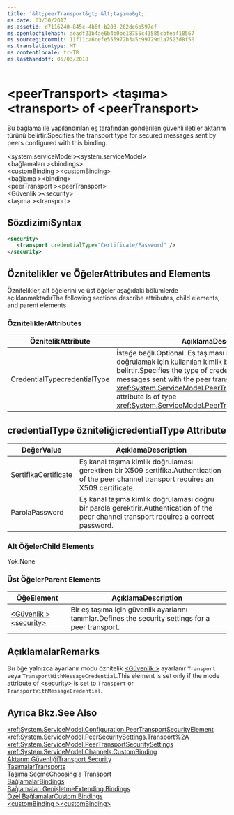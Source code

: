 ```yaml
---
title: '&lt;peerTransport&gt; &lt;taşıma&gt;'
ms.date: 03/30/2017
ms.assetid: d7116240-845c-4b6f-b203-262de6b597ef
ms.openlocfilehash: aeadf23b4ae6b4b0be18755c43585cbfea418567
ms.sourcegitcommit: 11f11ca6cefe555972b3a5c99729d1a7523d8f50
ms.translationtype: MT
ms.contentlocale: tr-TR
ms.lasthandoff: 05/03/2018
---
```

# <a name="lttransportgt-of-ltpeertransportgt"></a><span data-ttu-id="8f8d8-102">&lt;peerTransport&gt; &lt;taşıma&gt;</span><span class="sxs-lookup"><span data-stu-id="8f8d8-102">&lt;transport&gt; of &lt;peerTransport&gt;</span></span>
<span data-ttu-id="8f8d8-103">Bu bağlama ile yapılandırılan eş tarafından gönderilen güvenli iletiler aktarım türünü belirtir.</span><span class="sxs-lookup"><span data-stu-id="8f8d8-103">Specifies the transport type for secured messages sent by peers configured with this binding.</span></span>  
  
 <span data-ttu-id="8f8d8-104">\<system.serviceModel></span><span class="sxs-lookup"><span data-stu-id="8f8d8-104">\<system.serviceModel></span></span>  
<span data-ttu-id="8f8d8-105">\<bağlamaları ></span><span class="sxs-lookup"><span data-stu-id="8f8d8-105">\<bindings></span></span>  
<span data-ttu-id="8f8d8-106">\<customBinding ></span><span class="sxs-lookup"><span data-stu-id="8f8d8-106">\<customBinding></span></span>  
<span data-ttu-id="8f8d8-107">\<bağlama ></span><span class="sxs-lookup"><span data-stu-id="8f8d8-107">\<binding></span></span>  
<span data-ttu-id="8f8d8-108">\<peerTransport ></span><span class="sxs-lookup"><span data-stu-id="8f8d8-108">\<peerTransport></span></span>  
<span data-ttu-id="8f8d8-109">\<Güvenlik ></span><span class="sxs-lookup"><span data-stu-id="8f8d8-109">\<security></span></span>  
<span data-ttu-id="8f8d8-110">\<taşıma ></span><span class="sxs-lookup"><span data-stu-id="8f8d8-110">\<transport></span></span>  
  
## <a name="syntax"></a><span data-ttu-id="8f8d8-111">Sözdizimi</span><span class="sxs-lookup"><span data-stu-id="8f8d8-111">Syntax</span></span>  
  
```xml  
<security>  
   <transport credentialType="Certificate/Password" />  
</security>         
```  
  
## <a name="attributes-and-elements"></a><span data-ttu-id="8f8d8-112">Öznitelikler ve Öğeler</span><span class="sxs-lookup"><span data-stu-id="8f8d8-112">Attributes and Elements</span></span>  
 <span data-ttu-id="8f8d8-113">Öznitelikler, alt öğelerini ve üst öğeler aşağıdaki bölümlerde açıklanmaktadır</span><span class="sxs-lookup"><span data-stu-id="8f8d8-113">The following sections describe attributes, child elements, and parent elements</span></span>  
  
### <a name="attributes"></a><span data-ttu-id="8f8d8-114">Öznitelikler</span><span class="sxs-lookup"><span data-stu-id="8f8d8-114">Attributes</span></span>  
  
|<span data-ttu-id="8f8d8-115">Öznitelik</span><span class="sxs-lookup"><span data-stu-id="8f8d8-115">Attribute</span></span>|<span data-ttu-id="8f8d8-116">Açıklama</span><span class="sxs-lookup"><span data-stu-id="8f8d8-116">Description</span></span>|  
|---------------|-----------------|  
|<span data-ttu-id="8f8d8-117">CredentialType</span><span class="sxs-lookup"><span data-stu-id="8f8d8-117">credentialType</span></span>|<span data-ttu-id="8f8d8-118">İsteğe bağlı.</span><span class="sxs-lookup"><span data-stu-id="8f8d8-118">Optional.</span></span> <span data-ttu-id="8f8d8-119">Eş taşıması ile gönderilen iletileri doğrulamak için kullanılan kimlik bilgileri türünü belirtir.</span><span class="sxs-lookup"><span data-stu-id="8f8d8-119">Specifies the type of credentials used to verify messages sent with the peer transport.</span></span> <span data-ttu-id="8f8d8-120">Bu öznitelik türünde <xref:System.ServiceModel.PeerTransportCredentialType>.</span><span class="sxs-lookup"><span data-stu-id="8f8d8-120">This attribute is of type <xref:System.ServiceModel.PeerTransportCredentialType>.</span></span>|  
  
## <a name="credentialtype-attribute"></a><span data-ttu-id="8f8d8-121">credentialType özniteliği</span><span class="sxs-lookup"><span data-stu-id="8f8d8-121">credentialType Attribute</span></span>  
  
|<span data-ttu-id="8f8d8-122">Değer</span><span class="sxs-lookup"><span data-stu-id="8f8d8-122">Value</span></span>|<span data-ttu-id="8f8d8-123">Açıklama</span><span class="sxs-lookup"><span data-stu-id="8f8d8-123">Description</span></span>|  
|-----------|-----------------|  
|<span data-ttu-id="8f8d8-124">Sertifika</span><span class="sxs-lookup"><span data-stu-id="8f8d8-124">Certificate</span></span>|<span data-ttu-id="8f8d8-125">Eş kanal taşıma kimlik doğrulaması gerektiren bir X509 sertifika.</span><span class="sxs-lookup"><span data-stu-id="8f8d8-125">Authentication of the peer channel transport requires an X509 certificate.</span></span>|  
|<span data-ttu-id="8f8d8-126">Parola</span><span class="sxs-lookup"><span data-stu-id="8f8d8-126">Password</span></span>|<span data-ttu-id="8f8d8-127">Eş kanal taşıma kimlik doğrulaması doğru bir parola gerektirir.</span><span class="sxs-lookup"><span data-stu-id="8f8d8-127">Authentication of the peer channel transport requires a correct password.</span></span>|  
  
### <a name="child-elements"></a><span data-ttu-id="8f8d8-128">Alt Öğeler</span><span class="sxs-lookup"><span data-stu-id="8f8d8-128">Child Elements</span></span>  
 <span data-ttu-id="8f8d8-129">Yok.</span><span class="sxs-lookup"><span data-stu-id="8f8d8-129">None</span></span>  
  
### <a name="parent-elements"></a><span data-ttu-id="8f8d8-130">Üst Öğeler</span><span class="sxs-lookup"><span data-stu-id="8f8d8-130">Parent Elements</span></span>  
  
|<span data-ttu-id="8f8d8-131">Öğe</span><span class="sxs-lookup"><span data-stu-id="8f8d8-131">Element</span></span>|<span data-ttu-id="8f8d8-132">Açıklama</span><span class="sxs-lookup"><span data-stu-id="8f8d8-132">Description</span></span>|  
|-------------|-----------------|  
|[<span data-ttu-id="8f8d8-133">\<Güvenlik ></span><span class="sxs-lookup"><span data-stu-id="8f8d8-133">\<security></span></span>](../../../../../docs/framework/configure-apps/file-schema/wcf/security-of-peertransport.md)|<span data-ttu-id="8f8d8-134">Bir eş taşıma için güvenlik ayarlarını tanımlar.</span><span class="sxs-lookup"><span data-stu-id="8f8d8-134">Defines the security settings for a peer transport.</span></span>|  
  
## <a name="remarks"></a><span data-ttu-id="8f8d8-135">Açıklamalar</span><span class="sxs-lookup"><span data-stu-id="8f8d8-135">Remarks</span></span>  
 <span data-ttu-id="8f8d8-136">Bu öğe yalnızca ayarlanır modu öznitelik [ \<Güvenlik >](../../../../../docs/framework/configure-apps/file-schema/wcf/security-of-peertransport.md) ayarlanır `Transport` veya `TransportWithMessageCredential`.</span><span class="sxs-lookup"><span data-stu-id="8f8d8-136">This element is set only if the mode attribute of [\<security>](../../../../../docs/framework/configure-apps/file-schema/wcf/security-of-peertransport.md) is set to `Transport` or `TransportWithMessageCredential`.</span></span>  
  
## <a name="see-also"></a><span data-ttu-id="8f8d8-137">Ayrıca Bkz.</span><span class="sxs-lookup"><span data-stu-id="8f8d8-137">See Also</span></span>  
 <xref:System.ServiceModel.Configuration.PeerTransportSecurityElement>  
 <xref:System.ServiceModel.PeerSecuritySettings.Transport%2A>  
 <xref:System.ServiceModel.PeerTransportSecuritySettings>  
 <xref:System.ServiceModel.Channels.CustomBinding>  
 [<span data-ttu-id="8f8d8-138">Aktarım Güvenliği</span><span class="sxs-lookup"><span data-stu-id="8f8d8-138">Transport Security</span></span>](../../../../../docs/framework/wcf/feature-details/transport-security.md)  
 [<span data-ttu-id="8f8d8-139">Taşımalar</span><span class="sxs-lookup"><span data-stu-id="8f8d8-139">Transports</span></span>](../../../../../docs/framework/wcf/feature-details/transports.md)  
 [<span data-ttu-id="8f8d8-140">Taşıma Seçme</span><span class="sxs-lookup"><span data-stu-id="8f8d8-140">Choosing a Transport</span></span>](../../../../../docs/framework/wcf/feature-details/choosing-a-transport.md)  
 [<span data-ttu-id="8f8d8-141">Bağlamalar</span><span class="sxs-lookup"><span data-stu-id="8f8d8-141">Bindings</span></span>](../../../../../docs/framework/wcf/bindings.md)  
 [<span data-ttu-id="8f8d8-142">Bağlamaları Genişletme</span><span class="sxs-lookup"><span data-stu-id="8f8d8-142">Extending Bindings</span></span>](../../../../../docs/framework/wcf/extending/extending-bindings.md)  
 [<span data-ttu-id="8f8d8-143">Özel Bağlamalar</span><span class="sxs-lookup"><span data-stu-id="8f8d8-143">Custom Bindings</span></span>](../../../../../docs/framework/wcf/extending/custom-bindings.md)  
 [<span data-ttu-id="8f8d8-144">\<customBinding ></span><span class="sxs-lookup"><span data-stu-id="8f8d8-144">\<customBinding></span></span>](../../../../../docs/framework/configure-apps/file-schema/wcf/custombinding.md)
